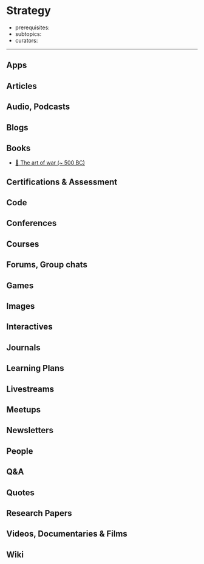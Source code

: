 # Strategy

- prerequisites:
- subtopics:
- curators:

------

## Apps

## Articles

## Audio, Podcasts

## Blogs

## Books

- [📕 The art of war (~ 500 BC)](http://www.goodreads.com/book/show/10534.The_Art_of_War)

## Certifications & Assessment

## Code

## Conferences

## Courses

## Forums, Group chats

## Games

## Images

## Interactives

## Journals

## Learning Plans

## Livestreams

## Meetups

## Newsletters

## People

## Q&A

## Quotes

## Research Papers

## Videos, Documentaries & Films

## Wiki
